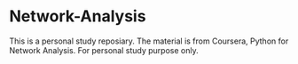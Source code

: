 # Network-Analysis
This is a personal study reposiary. The material is from Coursera, Python for Network Analysis. 
For personal study purpose only. 
